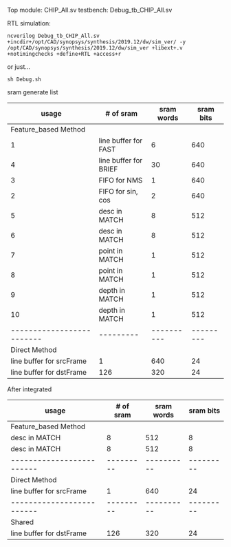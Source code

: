 Top module: CHIP_All.sv
testbench: Debug_tb_CHIP_All.sv

RTL simulation:

```
ncverilog Debug_tb_CHIP_All.sv +incdir+/opt/CAD/synopsys/synthesis/2019.12/dw/sim_ver/ -y /opt/CAD/synopsys/synthesis/2019.12/dw/sim_ver +libext+.v +notimingchecks +define+RTL +access+r 
```

or just...

```
sh Debug.sh
```



sram generate list

  | usage                     | # of sram | sram words | sram bits |
  | ------------------------- | --------- | ---------- | --------- |
  | Feature_based Method      |           |            |           |  5 even 0-4
 1| line buffer for FAST      | 6         | 640        | 24        | 12 even 5-16
 4| line buffer for BRIEF     | 30        | 640        | 8         | 60 odd  0-59
 3| FIFO for NMS              | 1         | 640        | 26        |  4 even 21-24
 2| FIFO for sin, cos         | 2         | 640        | 12        |  4 even 17-20
 5| desc in MATCH             | 8         | 512        | 32        | 16 even 25-40 +8*512*8
 6| desc in MATCH             | 8         | 512        | 32        | 16 even 41-56 +8*512*8
 7| point in MATCH            | 1         | 512        | 20        |  2 even 57-58
 8| point in MATCH            | 1         | 512        | 20        |  2 even 59-60
 9| depth in MATCH            | 1         | 512        | 16        |  2 even 61-62
10| depth in MATCH            | 1         | 512        | 16        |  2 odd  60-61
  | ------------------------- | --------- | ---------- | --------- |
  | Direct Method             |           |            |           |
  | line buffer for srcFrame  | 1         | 640        | 24        |
  | line buffer for dstFrame  | 126       | 320        | 24        |

  After integrated

  | usage                     | # of sram | sram words | sram bits |
  | ------------------------- | --------- | ---------- | --------- |
  | Feature_based Method      |           |            |           |
  | desc in MATCH             | 8         | 512        | 8         |
  | desc in MATCH             | 8         | 512        | 8         |
  | ------------------------- | --------- | ---------- | --------- |
  | Direct Method             |           |            |           |
  | line buffer for srcFrame  | 1         | 640        | 24        |
  | ------------------------- | --------- | ---------- | --------- |
  | Shared                    |           |            |           |
  | line buffer for dstFrame  | 126       | 320        | 24        |